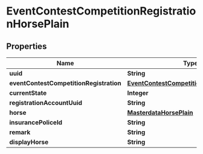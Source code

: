 

# EventContestCompetitionRegistrationHorsePlain


## Properties

Name | Type | Description | Notes
------------ | ------------- | ------------- | -------------
**uuid** | **String** |  | 
**eventContestCompetitionRegistration** | [**EventContestCompetitionRegistrationPlain**](EventContestCompetitionRegistrationPlain.md) |  |  [optional]
**currentState** | **Integer** |  |  [optional]
**registrationAccountUuid** | **String** |  |  [optional]
**horse** | [**MasterdataHorsePlain**](MasterdataHorsePlain.md) |  |  [optional]
**insurancePoliceId** | **String** |  |  [optional]
**remark** | **String** |  |  [optional]
**displayHorse** | **String** |  |  [optional]




